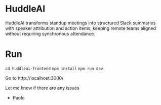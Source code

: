 # HuddleAI
HuddleAI transforms standup meetings into structured Slack summaries with speaker attribution and action items, keeping remote teams aligned without requiring synchronous attendance.

# Run
`cd huddleai-frontend`
`npm install`
`npm run dev`

Go to http://localhost:3000/

Let me know if there are any issues
- Paolo